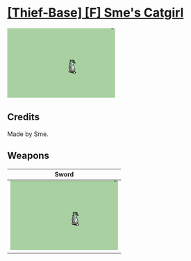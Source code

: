 # [\[Thief-Base\] \[F\] Sme's Catgirl](./%5BThief-Base%5D%20%5BF%5D%20Sme's%20Catgirl)

<img src="./1.%20Sword/Sword_000.png" alt="[Thief-Base] [F] Sme's Catgirl standing" />

## Credits

Made by Sme.

## Weapons


|Sword |
|  :---: |
| <img alt="Sword animation" src="./1.%20Sword/Sword.gif" /> |
